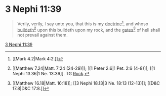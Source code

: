 # 3 Nephi 11:39

> Verily, verily, I say unto you, that this is my <u>doctrine</u>[^a], and whoso <u>buildeth</u>[^b] upon this buildeth upon my rock, and the <u>gates</u>[^c] of hell shall not prevail against them.

[3 Nephi 11:39](https://www.churchofjesuschrist.org/study/scriptures/bofm/3-ne/11?lang=eng&id=p39#p39)


[^a]: [[Mark 4.2|Mark 4:2.]]
[^b]: [[Matthew 7.24|Matt. 7:24 (24-29)]]; [[1 Peter 2.6|1 Pet. 2:6 (4-8)]]; [[1 Nephi 13.36|1 Ne. 13:36]]. TG [Rock](https://www.churchofjesuschrist.org/study/scriptures/tg/rock?lang=eng).
[^c]: [[Matthew 16.18|Matt. 16:18]]; [[3 Nephi 18.13|3 Ne. 18:13 (12-13)]]; [[D&C 17.8|D&C 17:8.]]
